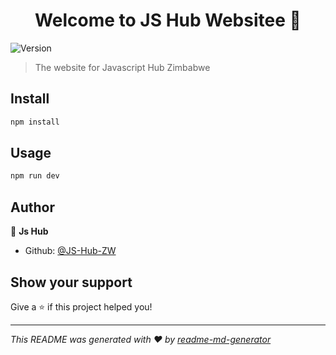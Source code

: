<h1 align="center">Welcome to JS Hub Websitee 👋</h1>
<p>
  <img alt="Version" src="https://img.shields.io/badge/version-0.0.1-blue.svg?cacheSeconds=2592000" />
</p>

> The website for Javascript Hub Zimbabwe

## Install

```sh
npm install
```

## Usage

```sh
npm run dev
```

## Author

👤 **Js Hub**

* Github: [@JS-Hub-ZW](https://github.com/JS-Hub-ZW)

## Show your support

Give a ⭐️ if this project helped you!

***
_This README was generated with ❤️ by [readme-md-generator](https://github.com/kefranabg/readme-md-generator)_
